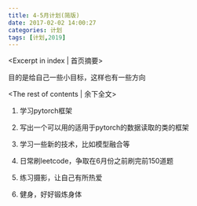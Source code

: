 ```yaml
---
title: 4-5月计划(简版)
date: 2017-02-02 14:00:27
categories: 计划
tags: [计划,2019]
---
```


<Excerpt in index | 首页摘要> 

目的是给自己一些小目标，这样也有一些方向

<!-- more -->

<The rest of contents | 余下全文>



1. 学习pytorch框架

2. 写出一个可以用的适用于pytorch的数据读取的类的框架

3. 学习一些新的技术，比如模型融合等

4. 日常刷leetcode，争取在6月份之前刷完前150道题

5. 练习摄影，让自己有所热爱

6. 健身，好好锻炼身体
